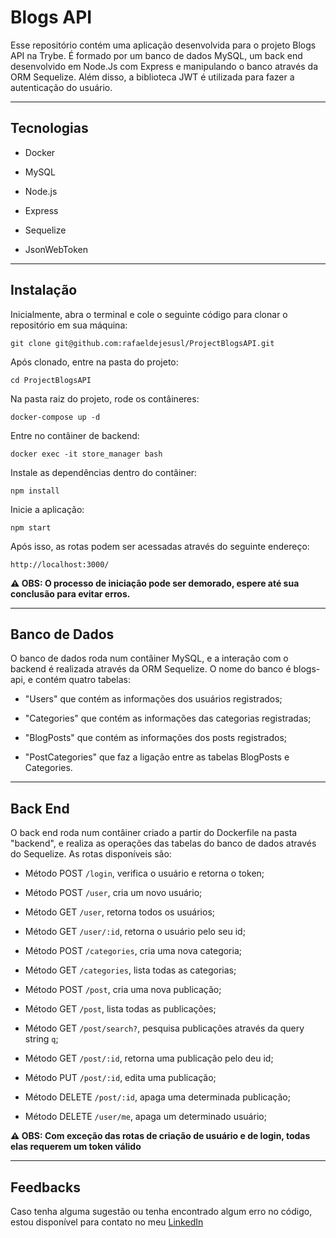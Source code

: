 # Blogs API

Esse repositório contém uma aplicação desenvolvida para o projeto Blogs API na Trybe. É formado por um banco de dados MySQL, um back end desenvolvido em Node.Js com Express e manipulando o banco através da ORM Sequelize. Além disso, a biblioteca JWT é utilizada para fazer a autenticação do usuário.

---

## Tecnologias

* Docker

* MySQL

* Node.js

* Express

* Sequelize

* JsonWebToken

---

## Instalação

Inicialmente, abra o terminal e cole o seguinte código para clonar o repositório em sua máquina:

```
git clone git@github.com:rafaeldejesusl/ProjectBlogsAPI.git
```

Após clonado, entre na pasta do projeto:

```
cd ProjectBlogsAPI
```

Na pasta raiz do projeto, rode os contâineres:

```
docker-compose up -d
```

Entre no contâiner de backend:

```
docker exec -it store_manager bash
```

Instale as dependências dentro do contâiner:

```
npm install
```

Inicie a aplicação:

```
npm start
```

Após isso, as rotas podem ser acessadas através do seguinte endereço:

```
http://localhost:3000/
```

**⚠ OBS: O processo de iniciação pode ser demorado, espere até sua conclusão para evitar erros.**

---

## Banco de Dados

O banco de dados roda num contâiner MySQL, e a interação com o backend é realizada através da ORM Sequelize. O nome do banco é blogs-api, e contém quatro tabelas:

* "Users" que contém as informações dos usuários registrados;

* "Categories" que contém as informações das categorias registradas;

* "BlogPosts" que contém as informações dos posts registrados;

* "PostCategories" que faz a ligação entre as tabelas BlogPosts e Categories.

---

## Back End

O back end roda num contâiner criado a partir do Dockerfile na pasta "backend", e realiza as operações das tabelas do banco de dados através do Sequelize. As rotas disponíveis são:

* Método POST `/login`, verifica o usuário e retorna o token;

* Método POST `/user`, cria um novo usuário;

* Método GET `/user`, retorna todos os usuários;

* Método GET `/user/:id`, retorna o usuário pelo seu id;

* Método POST `/categories`, cria uma nova categoria;

* Método GET `/categories`, lista todas as categorias;

* Método POST `/post`, cria uma nova publicação;

* Método GET `/post`, lista todas as publicações;

* Método GET `/post/search?`, pesquisa publicações através da query string `q`;

* Método GET `/post/:id`, retorna uma publicação pelo deu id;

* Método PUT `/post/:id`, edita uma publicação;

* Método DELETE `/post/:id`, apaga uma determinada publicação;

* Método DELETE `/user/me`, apaga um determinado usuário;

**⚠ OBS: Com exceção das rotas de criação de usuário e de login, todas elas requerem um token válido**

---

## Feedbacks

Caso tenha alguma sugestão ou tenha encontrado algum erro no código, estou disponível para contato no meu [LinkedIn](https://www.linkedin.com/in/rafael-de-jesus-lima/)